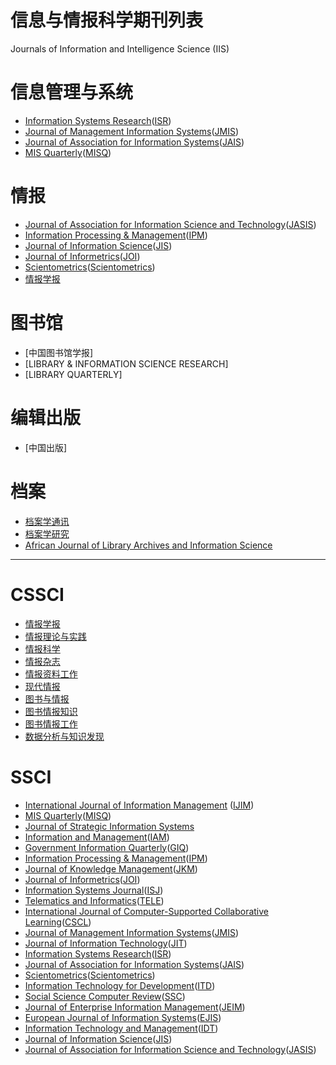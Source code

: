 # 信息与情报科学期刊列表
Journals of Information and Intelligence Science (IIS)


# 信息管理与系统
+ [Information Systems Research](https://www.informs.org/Publications/INFORMS-Journals/Information-Systems-Research)([ISR](https://dblp.uni-trier.de/db/journals/isr/index.html))
+ [Journal of Management Information Systems](https://www.tandfonline.com/loi/mmis20)([JMIS](https://dblp.uni-trier.de/db/journals/jmis/index.html))
+ [Journal of Association for Information Systems](https://aisnet.org/default.aspx)([JAIS](https://dblp.uni-trier.de/db/journals/jais/index.html))
+ [MIS Quarterly](https://misq.org/archive/)([MISQ](https://dblp.org/db/journals/misq/index.html))


# 情报
+ [Journal of Association for Information Science and Technology](https://asistdl.onlinelibrary.wiley.com/journal/23301643)([JASIS](https://dblp.uni-trier.de/db/journals/jasis/index.html))
+ [Information Processing & Management](https://www.journals.elsevier.com/information-processing-and-management)([IPM](https://dblp.uni-trier.de/db/journals/ipm/index.html))
+ [Journal of Information Science](https://journals.sagepub.com/home/jis)([JIS](https://dblp.uni-trier.de/db/journals/jis/index.html))
+ [Journal of Informetrics](https://www.journals.elsevier.com/journal-of-informetrics)([JOI](https://dblp.uni-trier.de/db/journals/joi/index.html))
+ [Scientometrics](https://www.springer.com/journal/11192)([Scientometrics](https://dblp.uni-trier.de/db/journals/scientometrics/index.html))
+ [情报学报](https://navi.cnki.net/knavi/JournalDetail?pcode=CJFD&pykm=QBXB)


# 图书馆
+ [中国图书馆学报]
+ [LIBRARY & INFORMATION SCIENCE RESEARCH]
+ [LIBRARY QUARTERLY]


# 编辑出版
+ [中国出版]



# 档案
+ [档案学通讯](http://daxtx.net/CN/1001-201X/home.shtml)
+ [档案学研究](http://journal12.magtechjournal.com/Jwk_dax/CN/column/column1.shtml)
+ [African Journal of Library Archives and Information Science](https://www.ajol.info/index.php/ajlais)


---




# CSSCI
+ [情报学报](https://navi.cnki.net/knavi/JournalDetail?pcode=CJFD&pykm=QBXB)
+ [情报理论与实践](https://navi.cnki.net/knavi/JournalDetail?pcode=CJFD&pykm=QBLL)
+ [情报科学](https://navi.cnki.net/knavi/JournalDetail?pcode=CJFD&pykm=QBKX)
+ [情报杂志](https://navi.cnki.net/knavi/JournalDetail?pcode=CJFD&pykm=QBKX)
+ [情报资料工作](https://navi.cnki.net/knavi/JournalDetail?pcode=CJFD&pykm=QBZL)
+ [现代情报](https://navi.cnki.net/knavi/JournalDetail?pcode=CJFD&pykm=XDQB)
+ [图书与情报](https://navi.cnki.net/knavi/JournalDetail?pcode=CJFD&pykm=BOOK)
+ [图书情报知识](https://navi.cnki.net/knavi/JournalDetail?pcode=CJFD&pykm=TSQC)
+ [图书情报工作](https://navi.cnki.net/knavi/JournalDetail?pcode=CJFD&pykm=TSQB)
+ [数据分析与知识发现](https://navi.cnki.net/knavi/JournalDetail?pcode=CJFD&pykm=XDTQ)


# SSCI
+ [International Journal of Information Management](https://www.journals.elsevier.com/international-journal-of-information-management) ([IJIM](https://dblp.uni-trier.de/db/journals/ijinfoman/index.html))
+ [MIS Quarterly](https://misq.org/archive/)([MISQ](https://dblp.org/db/journals/misq/index.html))
+ [Journal of Strategic Information Systems](https://www.journals.elsevier.com/the-journal-of-strategic-information-systems)
+ [Information and Management](https://www.journals.elsevier.com/information-and-management)([IAM](https://dblp.uni-trier.de/db/journals/iam/index.html))
+ [Government Information Quarterly](https://www.journals.elsevier.com/government-information-quarterly)([GIQ](https://dblp.uni-trier.de/db/journals/giq/index.html))
+ [Information Processing & Management](https://www.journals.elsevier.com/information-processing-and-management)([IPM](https://dblp.uni-trier.de/db/journals/ipm/index.html))
+ [Journal of Knowledge Management](https://www.emeraldgrouppublishing.com/journal/jkm)([JKM](https://dblp.uni-trier.de/db/journals/jkm/index.html))
+ [Journal of Informetrics](https://www.journals.elsevier.com/journal-of-informetrics)([JOI](https://dblp.uni-trier.de/db/journals/joi/index.html))
+ [Information Systems Journal](https://onlinelibrary.wiley.com/journal/13652575)([ISJ](https://dblp.uni-trier.de/db/journals/isj/index.html))
+ [Telematics and Informatics](https://www.journals.elsevier.com/telematics-and-informatics)([TELE](https://dblp.uni-trier.de/db/journals/tele/index.html))
+ [International Journal of Computer-Supported Collaborative Learning](https://www.springer.com/journal/11412)([CSCL](https://dblp.uni-trier.de/db/journals/cscl/index.html))
+ [Journal of Management Information Systems](https://www.tandfonline.com/loi/mmis20)([JMIS](https://dblp.uni-trier.de/db/journals/jmis/index.html))
+ [Journal of Information Technology](https://journals.sagepub.com/home/jin)([JIT](https://dblp.uni-trier.de/db/journals/jitech/index.html))
+ [Information Systems Research](https://www.informs.org/Publications/INFORMS-Journals/Information-Systems-Research)([ISR](https://dblp.uni-trier.de/db/journals/isr/index.html))
+ [Journal of Association for Information Systems](https://aisnet.org/default.aspx)([JAIS](https://dblp.uni-trier.de/db/journals/jais/index.html))
+ [Scientometrics](https://www.springer.com/journal/11192)([Scientometrics](https://dblp.uni-trier.de/db/journals/scientometrics/index.html))
+ [Information Technology for Development](https://www.tandfonline.com/toc/titd20/current)([ITD](https://dblp.uni-trier.de/db/journals/itd/index.html))
+ [Social Science Computer Review](https://journals.sagepub.com/home/ssc)([SSC](https://dblp.uni-trier.de/search?q=Social+Science+Computer+Review))
+ [Journal of Enterprise Information Management](https://www.emerald.com/insight/publication/issn/1741-0398)([JEIM](https://dblp.uni-trier.de/db/journals/jeim/index.html))
+ [European Journal of Information Systems](https://www.tandfonline.com/toc/tjis20/current)([EJIS](https://dblp.uni-trier.de/db/journals/ejis/index.html))
+ [Information Technology and Management](https://www.springer.com/journal/10799)([IDT](https://dblp.uni-trier.de/db/journals/itd/index.html))
+ [Journal of Information Science](https://journals.sagepub.com/home/jis)([JIS](https://dblp.uni-trier.de/db/journals/jis/index.html))
+ [Journal of Association for Information Science and Technology](https://asistdl.onlinelibrary.wiley.com/journal/23301643)([JASIS](https://dblp.uni-trier.de/db/journals/jasis/index.html))

